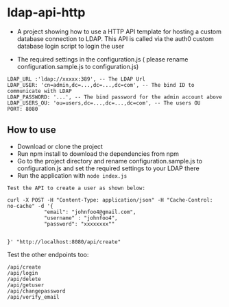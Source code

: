 # ldap-api-http


- A project showing how to use a HTTP API template for hosting a custom database connection to LDAP. This API is called via the auth0 custom database login script to login the user


 
 
- The required settings in the configuration.js ( please rename configuration.sample.js to configuration.js)
```
LDAP_URL :'ldap://xxxxx:389', -- The LDAP Url
LDAP_USER: 'cn=admin,dc=...,dc=...,dc=com', -- The bind ID to communicate with LDAP
LDAP_PASSWORD: '...', -- The bind password for the admin account above
LDAP_USERS_OU: 'ou=users,dc=...,dc=...,dc=com', -- The users OU
PORT: 8080

```
## How to use
- Download or clone the project
- Run npm install to download the dependencies from npm
- Go to the project directory and rename configuration.sample.js to configuration.js and set the required settings to your LDAP there
- Run the application with `node index.js`

```
Test the API to create a user as shown below:

curl -X POST -H "Content-Type: application/json" -H "Cache-Control: no-cache" -d '{
            "email": "johnfoo4@gmail.com",
            "username" : "johnfoo4",
            "password": "xxxxxxxx""
   
   
}' "http://localhost:8080/api/create"

```
Test the other endpoints too:

```
/api/create
/api/login
/api/delete
/api/getuser
/api/changepassword
/api/verify_email
```


